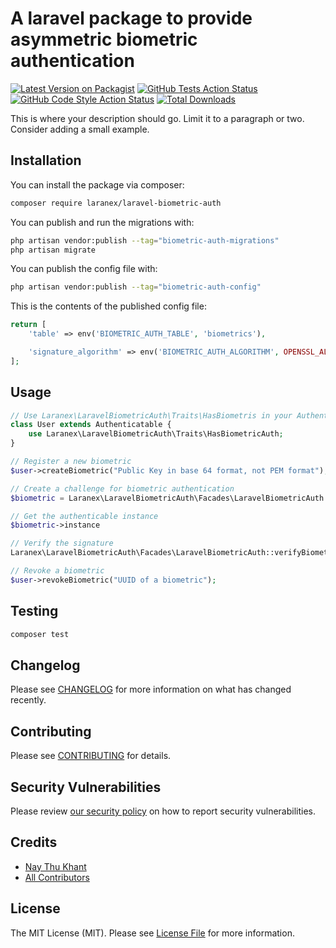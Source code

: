 # A laravel package to provide asymmetric biometric authentication

[![Latest Version on Packagist](https://img.shields.io/packagist/v/laranex/laravel-biometric-auth.svg?style=flat-square)](https://packagist.org/packages/laranex/laravel-biometric-auth)
[![GitHub Tests Action Status](https://img.shields.io/github/actions/workflow/status/laranex/laravel-biometric-auth/run-tests.yml?branch=main&label=tests&style=flat-square)](https://github.com/laranex/laravel-biometric-auth/actions?query=workflow%3Arun-tests+branch%3Amain)
[![GitHub Code Style Action Status](https://img.shields.io/github/actions/workflow/status/laranex/laravel-biometric-auth/fix-php-code-style-issues.yml?branch=main&label=code%20style&style=flat-square)](https://github.com/laranex/laravel-biometric-auth/actions?query=workflow%3A"Fix+PHP+code+style+issues"+branch%3Amain)
[![Total Downloads](https://img.shields.io/packagist/dt/laranex/laravel-biometric-auth.svg?style=flat-square)](https://packagist.org/packages/laranex/laravel-biometric-auth)

This is where your description should go. Limit it to a paragraph or two. Consider adding a small example.


## Installation

You can install the package via composer:

```bash
composer require laranex/laravel-biometric-auth
```

You can publish and run the migrations with:

```bash
php artisan vendor:publish --tag="biometric-auth-migrations"
php artisan migrate
```

You can publish the config file with:

```bash
php artisan vendor:publish --tag="biometric-auth-config"
```

This is the contents of the published config file:

```php
return [
    'table' => env('BIOMETRIC_AUTH_TABLE', 'biometrics'),

    'signature_algorithm' => env('BIOMETRIC_AUTH_ALGORITHM', OPENSSL_ALGO_SHA256),
];
```

## Usage

```php
// Use Laranex\LaravelBiometricAuth\Traits\HasBiometris in your Authenticable Model such as User, Admin
class User extends Authenticatable {
    use Laranex\LaravelBiometricAuth\Traits\HasBiometricAuth;
}

// Register a new biometric
$user->createBiometric("Public Key in base 64 format, not PEM format");

// Create a challenge for biometric authentication
$biometric = Laranex\LaravelBiometricAuth\Facades\LaravelBiometricAuth::getBiometric("UUID of a biometric");

// Get the authenticable instance
$biometric->instance

// Verify the signature
Laranex\LaravelBiometricAuth\Facades\LaravelBiometricAuth::verifyBiometric("UUID of a biometric", "Signature");

// Revoke a biometric
$user->revokeBiometric("UUID of a biometric");
```

## Testing

```bash
composer test
```

## Changelog

Please see [CHANGELOG](CHANGELOG.md) for more information on what has changed recently.

## Contributing

Please see [CONTRIBUTING](CONTRIBUTING.md) for details.

## Security Vulnerabilities

Please review [our security policy](../../security/policy) on how to report security vulnerabilities.

## Credits

- [Nay Thu Khant](https://github.com/naythukhant)
- [All Contributors](../../contributors)

## License

The MIT License (MIT). Please see [License File](LICENSE.md) for more information.
